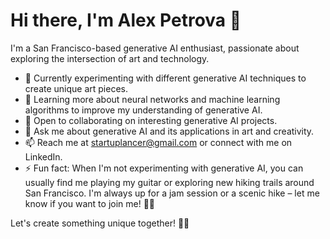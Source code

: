 # Hi there, I'm Alex Petrova 👋

I'm a San Francisco-based generative AI enthusiast, passionate about exploring the intersection of art and technology.

- 🔭 Currently experimenting with different generative AI techniques to create unique art pieces.
- 🌱 Learning more about neural networks and machine learning algorithms to improve my understanding of generative AI.
- 👯 Open to collaborating on interesting generative AI projects.
- 💬 Ask me about generative AI and its applications in art and creativity.
- 📫 Reach me at startuplancer@gmail.com or connect with me on LinkedIn.
- ⚡ Fun fact: When I'm not experimenting with generative AI, you can usually find me playing my guitar or exploring new hiking trails around San Francisco. I'm always up for a jam session or a scenic hike – let me know if you want to join me! 🎸🌄

Let's create something unique together! 🎨🤖
